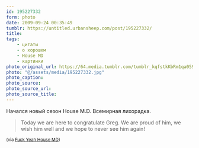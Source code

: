 ```yaml
---
id: 195227332
form: photo
date: 2009-09-24 00:35:49
tumblr: https://untitled.urbansheep.com/post/195227332/
title:
tags:
    - цитаты
    - о хорошем
    - House MD
    - картинки
photo_original_url: https://64.media.tumblr.com/tumblr_kqfstkKbRm1qa059ao1_540.jpg
photo: "@/assets/media/195227332.jpg"
photo_caption:
photo_source:
photo_source_url:
photo_source_title:
---
```


<p>Начался новый сезон House M.D. Всемирная лихорадка.</p>

<blockquote>Today we are here to congratulate Greg. We are proud of him, we wish him well and we hope to never see him again!</blockquote>

<p><small>(via <a href="http://fuckyeahhousemd.tumblr.com/post/195150454/today-we-are-here-to-congratulate-greg-we-are">Fuck Yeah House MD</a>)</small></p>
